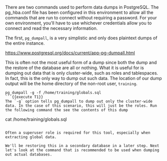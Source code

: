 There are two commands used to perform data dumps in PostgreSQL. The pg_hba.conf file has been configured in this environment to allow all the commands that are run to connect without requiring a password. For your own environment, you'll have to use whichever credentials allow you to connect and read the necessary information. 

The first, `pg_dumpall`, is a very simplistic and only does plaintext dumps of the entire instance. 

https://www.postgresql.org/docs/current/app-pg-dumpall.html

This is often not the most useful form of a dump since both the dump and the restore of the database are all or nothing. What it is useful for is dumping out data that is only cluster-wide, such as roles and tablespaces. In fact, this is the only way to dump out such data. The location of our dump output will be the home directory of the non-root user, `training`.

```
pg_dumpall -g -f /home/training/globals.sql
```{{execute T1}}
The `-g` option tells pg_dumpall to dump out only the cluster-wide data. In the case of this scenario, this will just be the roles. Run the following command the see the contents of this dump

```
cat /home/training/globals.sql
```{{execute T1}}

Often a superuser role is required for this tool, especially when extracting global data.

We'll be restoring this in a secondary database in a later step. Next let's look at the command that is recommended to be used when dumping out actual databases.
